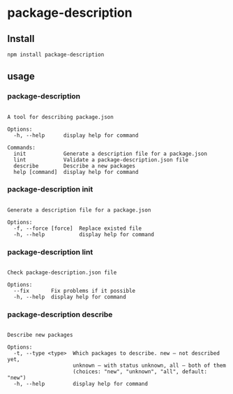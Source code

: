 # package-description

## Install

```bash
npm install package-description
```

## usage
### package-description 

```Usage: package-description package-description [options] [command]

A tool for describing package.json

Options:
  -h, --help      display help for command

Commands:
  init            Generate a description file for a package.json
  lint            Validate a package-description.json file
  describe        Describe a new packages
  help [command]  display help for command
```

### package-description init

```Usage: package-description init [options]

Generate a description file for a package.json

Options:
  -f, --force [force]  Replace existed file
  -h, --help           display help for command
```

### package-description lint

```Usage: package-description lint [options]

Check package-description.json file

Options:
  --fix       Fix problems if it possible
  -h, --help  display help for command
```

### package-description describe

```Usage: package-description describe [options]

Describe new packages

Options:
  -t, --type <type>  Which packages to describe. new – not described yet,
                     unknown – with status unknown, all – both of them
                     (choices: "new", "unknown", "all", default: "new")
  -h, --help         display help for command
```


